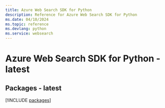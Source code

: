 ```yaml
---
title: Azure Web Search SDK for Python
description: Reference for Azure Web Search SDK for Python
ms.date: 04/10/2024
ms.topic: reference
ms.devlang: python
ms.service: websearch
---
```

# Azure Web Search SDK for Python - latest
## Packages - latest
[!INCLUDE [packages](web-search-index.md)]